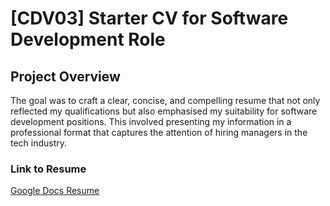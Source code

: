 # [CDV03] Starter CV for Software Development Role

## Project Overview

The goal was to craft a clear, concise, and compelling resume that not only reflected my qualifications but also emphasised my suitability for software development positions. This involved presenting my information in a professional format that captures the attention of hiring managers in the tech industry.

### Link to Resume
[Google Docs Resume](<https://docs.google.com/document/d/1BqVHvCCpa7eJ3xWUbPQV8OeuaDxQiasuyVDN8gEolQY/edit?usp=sharing>)